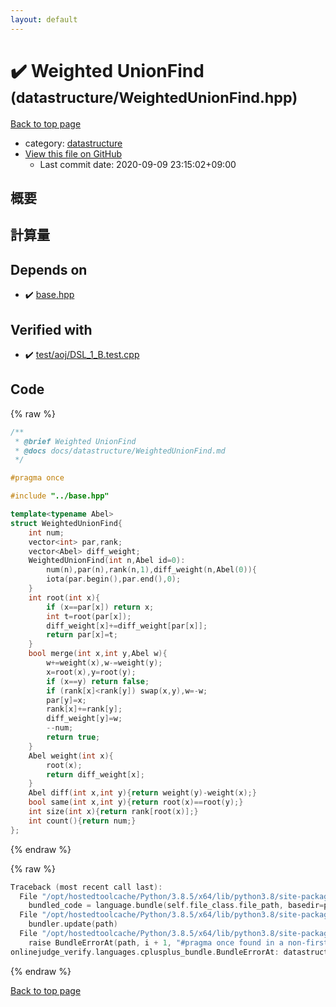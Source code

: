 ```yaml
---
layout: default
---
```


<!-- mathjax config similar to math.stackexchange -->
<script type="text/javascript" async
  src="https://cdnjs.cloudflare.com/ajax/libs/mathjax/2.7.5/MathJax.js?config=TeX-MML-AM_CHTML">
</script>
<script type="text/x-mathjax-config">
  MathJax.Hub.Config({
    TeX: { equationNumbers: { autoNumber: "AMS" }},
    tex2jax: {
      inlineMath: [ ['$','$'] ],
      processEscapes: true
    },
    "HTML-CSS": { matchFontHeight: false },
    displayAlign: "left",
    displayIndent: "2em"
  });
</script>

<script type="text/javascript" src="https://cdnjs.cloudflare.com/ajax/libs/jquery/3.4.1/jquery.min.js"></script>
<script src="https://cdn.jsdelivr.net/npm/jquery-balloon-js@1.1.2/jquery.balloon.min.js" integrity="sha256-ZEYs9VrgAeNuPvs15E39OsyOJaIkXEEt10fzxJ20+2I=" crossorigin="anonymous"></script>
<script type="text/javascript" src="../../assets/js/copy-button.js"></script>
<link rel="stylesheet" href="../../assets/css/copy-button.css" />


# :heavy_check_mark: Weighted UnionFind <small>(datastructure/WeightedUnionFind.hpp)</small>

<a href="../../index.html">Back to top page</a>

* category: <a href="../../index.html#8dc87745f885a4cc532acd7b15b8b5fe">datastructure</a>
* <a href="{{ site.github.repository_url }}/blob/master/datastructure/WeightedUnionFind.hpp">View this file on GitHub</a>
    - Last commit date: 2020-09-09 23:15:02+09:00




## 概要

## 計算量

## Depends on

* :heavy_check_mark: <a href="../base.hpp.html">base.hpp</a>


## Verified with

* :heavy_check_mark: <a href="../../verify/test/aoj/DSL_1_B.test.cpp.html">test/aoj/DSL_1_B.test.cpp</a>


## Code

<a id="unbundled"></a>
{% raw %}
```cpp
/**
 * @brief Weighted UnionFind
 * @docs docs/datastructure/WeightedUnionFind.md
 */

#pragma once

#include "../base.hpp"

template<typename Abel>
struct WeightedUnionFind{
    int num;
    vector<int> par,rank;
    vector<Abel> diff_weight;
    WeightedUnionFind(int n,Abel id=0):
        num(n),par(n),rank(n,1),diff_weight(n,Abel(0)){
        iota(par.begin(),par.end(),0);
    }
    int root(int x){
        if (x==par[x]) return x;
        int t=root(par[x]);
        diff_weight[x]+=diff_weight[par[x]];
        return par[x]=t;
    }
    bool merge(int x,int y,Abel w){
        w+=weight(x),w-=weight(y);
        x=root(x),y=root(y);
        if (x==y) return false;
        if (rank[x]<rank[y]) swap(x,y),w=-w;
        par[y]=x;
        rank[x]+=rank[y];
        diff_weight[y]=w;
        --num;
        return true;
    }
    Abel weight(int x){
        root(x);
        return diff_weight[x];
    }
    Abel diff(int x,int y){return weight(y)-weight(x);}
    bool same(int x,int y){return root(x)==root(y);}
    int size(int x){return rank[root(x)];}
    int count(){return num;}
};
```
{% endraw %}

<a id="bundled"></a>
{% raw %}
```cpp
Traceback (most recent call last):
  File "/opt/hostedtoolcache/Python/3.8.5/x64/lib/python3.8/site-packages/onlinejudge_verify/docs.py", line 349, in write_contents
    bundled_code = language.bundle(self.file_class.file_path, basedir=pathlib.Path.cwd())
  File "/opt/hostedtoolcache/Python/3.8.5/x64/lib/python3.8/site-packages/onlinejudge_verify/languages/cplusplus.py", line 185, in bundle
    bundler.update(path)
  File "/opt/hostedtoolcache/Python/3.8.5/x64/lib/python3.8/site-packages/onlinejudge_verify/languages/cplusplus_bundle.py", line 310, in update
    raise BundleErrorAt(path, i + 1, "#pragma once found in a non-first line")
onlinejudge_verify.languages.cplusplus_bundle.BundleErrorAt: datastructure/WeightedUnionFind.hpp: line 6: #pragma once found in a non-first line

```
{% endraw %}

<a href="../../index.html">Back to top page</a>

